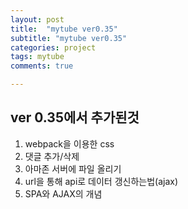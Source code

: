 ```yaml
---
layout: post
title:  "mytube ver0.35"
subtitle: "mytube ver0.35"
categories: project
tags: mytube
comments: true

---
```


## ver 0.35에서 추가된것

1. webpack을 이용한 css
2. 댓글 추가/삭제
3. 아마존 서버에 파일 올리기
4. url을 통해 api로 데이터 갱신하는법(ajax)
5. SPA와 AJAX의 개념

###